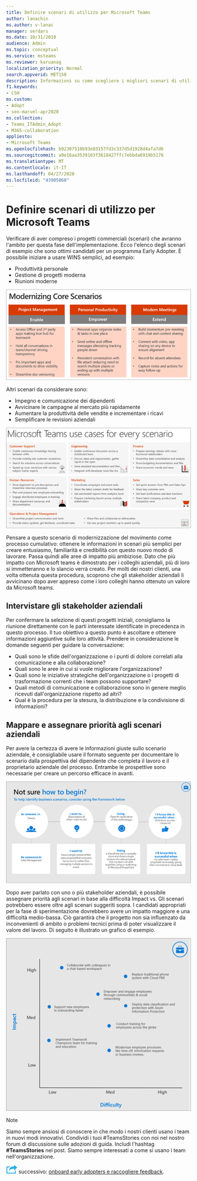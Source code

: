 ```yaml
---
title: Definire scenari di utilizzo per Microsoft Teams
author: lanachin
ms.author: v-lanac
manager: serdars
ms.date: 10/31/2018
audience: Admin
ms.topic: conceptual
ms.service: msteams
ms.reviewer: karuanag
localization_priority: Normal
search.appverid: MET150
description: Informazioni su come scegliere i migliori scenari di utilizzo applicabili per la fase di sperimentazione dell'adozione di team.
f1.keywords:
- CSH
ms.custom:
- Adopt
- seo-marvel-apr2020
ms.collection:
- Teams_ITAdmin_Adopt
- M365-collaboration
appliesto:
- Microsoft Teams
ms.openlocfilehash: b92307510b93e03157fd3c337d5d1928d4afa7d6
ms.sourcegitcommit: a9e16aa3539103f3618427ffc7ebbda6919b5176
ms.translationtype: MT
ms.contentlocale: it-IT
ms.lasthandoff: 04/27/2020
ms.locfileid: "43905868"
---
```

# <a name="define-usage-scenarios-for-microsoft-teams"></a>Definire scenari di utilizzo per Microsoft Teams

Verificare di aver compreso i progetti commerciali (scenari) che avranno l'ambito per questa fase dell'implementazione. Ecco l'elenco degli scenari di esempio che sono ottimi candidati per un programma Early Adopter. È possibile iniziare a usare WINS semplici, ad esempio:

- Produttività personale
- Gestione di progetti moderna
- Riunioni moderne

![Illustrazione dei tre scenari principali](media/teams-adoption-modernizing-core-scenarios.png)

Altri scenari da considerare sono:

- Impegno e comunicazione dei dipendenti
- Avvicinare le campagne al mercato più rapidamente
- Aumentare la produttività delle vendite e incrementare i ricavi
- Semplificare le revisioni aziendali

![Una figura di teams USA casi per ogni scenario](media/teams-adoption-use-cases.png)

Pensare a questo scenario di modernizzazione del movimento come processo cumulativo: ottenere le informazioni in scenari più semplici per creare entusiasmo, familiarità e credibilità con questo nuovo modo di lavorare. Passa quindi alle aree di impatto più ambiziose. Dato che più impatto con Microsoft teams è dimostrato per i colleghi aziendali, più di loro si immetteranno e lo slancio verrà creato. Per molti dei nostri clienti, una volta ottenuta questa procedura, scoprono che gli stakeholder aziendali li avvicinano dopo aver appreso come i loro colleghi hanno ottenuto un valore da Microsoft teams.

## <a name="interview-business-stakeholders"></a>Intervistare gli stakeholder aziendali

Per confermare la selezione di questi progetti iniziali, consigliamo la riunione direttamente con le parti interessate identificate in precedenza in questo processo. Il tuo obiettivo a questo punto è ascoltare e ottenere informazioni aggiuntive sulle loro attività. Prendere in considerazione le domande seguenti per guidare la conversazione:

- Quali sono le sfide dell'organizzazione o i punti di dolore correlati alla comunicazione e alla collaborazione?
- Quali sono le aree in cui si vuole migliorare l'organizzazione?
- Quali sono le iniziative strategiche dell'organizzazione o i progetti di trasformazione correnti che i team possono supportare?
- Quali metodi di comunicazione e collaborazione sono in genere meglio ricevuti dall'organizzazione rispetto ad altri?
- Qual è la procedura per la stesura, la distribuzione e la condivisione di informazioni?

## <a name="map-and-prioritize-business-scenarios"></a>Mappare e assegnare priorità agli scenari aziendali

Per avere la certezza di avere le informazioni giuste sullo scenario aziendale, è consigliabile usare il formato seguente per documentare lo scenario dalla prospettiva del dipendente che completa il lavoro e il proprietario aziendale del processo. Entrambe le prospettive sono necessarie per creare un percorso efficace in avanti.

![Illustrazione del Framework per l'identificazione degli scenari](media/teams-adoption-identify-scenarios.png)

Dopo aver parlato con uno o più stakeholder aziendali, è possibile assegnare priorità agli scenari in base alla difficoltà Impact vs. Gli scenari potrebbero essere oltre agli scenari suggeriti sopra. I candidati appropriati per la fase di sperimentazione dovrebbero avere un impatto maggiore e una difficoltà medio-bassa. Ciò garantirà che il progetto non sia influenzato da inconvenienti di ambito o problemi tecnici prima di poter visualizzare il valore del lavoro. Di seguito è illustrato un grafico di esempio.

![Immagine che mostra l'impatto sullo scenario e la difficoltà](media/teams-adoption-impact-difficulty.png)

> [!Note]
> Siamo sempre ansiosi di conoscere in che modo i nostri clienti usano i team in nuovi modi innovativi. Condividi i tuoi #TeamsStories con noi nel nostro forum di discussione sulle adozioni di guida. Includi l'hashtag **#TeamsStories** nel post. Siamo sempre interessati a come si usano i team nell'organizzazione.

![Icona che rappresenta il prossimo passaggio](media/teams-adoption-next-icon.png) successivo: [onboard early adopters e raccogliere feedback](teams-adoption-onboard-early-adopters.md).
